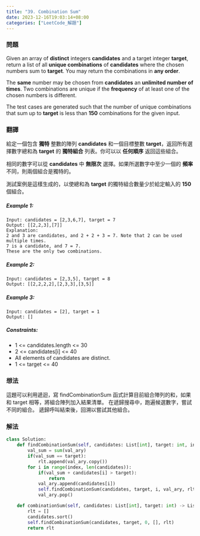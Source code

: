 ```yaml
---
title: "39. Combination Sum"
date: 2023-12-16T19:03:14+08:00
categories: ["LeetCode_解題"]
---
```

### 問題
Given an array of **distinct** integers **candidates** and a target integer **target**, return a list of all **unique combinations** of **candidates** where the chosen numbers sum to **target**. You may return the combinations in **any order**.

The **same** number may be chosen from **candidates** an **unlimited number of times**. Two combinations are unique if the 
**frequency**
 of at least one of the chosen numbers is different.

The test cases are generated such that the number of unique combinations that sum up to **target** is less than **150** combinations for the given input.

### 翻譯
給定一個包含 **獨特** 整數的陣列 **candidates** 和一個目標整數 **target**，返回所有選擇數字總和為 **target** 的 **獨特組合** 列表。你可以以 **任何順序** 返回這些組合。

相同的數字可以從 **candidates** 中 **無限次** 選擇。如果所選數字中至少一個的 **頻率** 不同，則兩個組合是獨特的。

測試案例是這樣生成的，以使總和為 **target** 的獨特組合數量少於給定輸入的 **150** 個組合。

##### Example 1:
    Input: candidates = [2,3,6,7], target = 7
    Output: [[2,2,3],[7]]
    Explanation:
    2 and 3 are candidates, and 2 + 2 + 3 = 7. Note that 2 can be used multiple times.
    7 is a candidate, and 7 = 7.
    These are the only two combinations.

##### Example 2:
    Input: candidates = [2,3,5], target = 8
    Output: [[2,2,2,2],[2,3,3],[3,5]]

##### Example 3:
    Input: candidates = [2], target = 1
    Output: []

##### Constraints:
- 1 <= candidates.length <= 30
- 2 <= candidates[i] <= 40
- All elements of candidates are distinct.
- 1 <= target <= 40

### 想法
這題可以利用遞迴，寫 findCombinationSum 函式計算目前組合陣列的和，如果和 target 相等，將組合陣列加入結果清單。 在遞歸搜尋中，跑遍候選數字，嘗試不同的組合。 遞歸呼叫結束後，回溯以嘗試其他組合。
### 解法
```python
class Solution:
    def findCombinationSum(self, candidates: List[int], target: int, index: int, val_ary: List[int], rlt: List[List[int]]) -> None:
        val_sum = sum(val_ary)
        if(val_sum == target):
            rlt.append(val_ary.copy())
        for i in range(index, len(candidates)):
            if(val_sum + candidates[i] > target):
                return
            val_ary.append(candidates[i])
            self.findCombinationSum(candidates, target, i, val_ary, rlt)
            val_ary.pop()

    def combinationSum(self, candidates: List[int], target: int) -> List[List[int]]:
        rlt = []
        candidates.sort()
        self.findCombinationSum(candidates, target, 0, [], rlt)
        return rlt
```